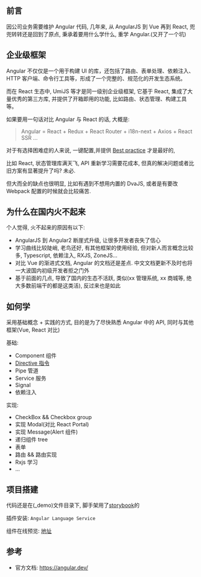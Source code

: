 ## 前言

因公司业务需要维护 Angular 代码, 几年来, 从 AngularJS 到 Vue 再到 React, 兜兜转转还是回到了原点, 秉承着要用什么学什么, 重学 Angular.(又开了一个坑)

## 企业级框架

Angular 不仅仅是一个用于构建 UI 的库，还包括了路由、表单处理、依赖注入、HTTP 客户端、命令行工具等，形成了一个完整的、规范化的开发生态系统。

而在 React 生态中, UmiJS 等才是同一级别企业级框架, 它基于 React, 集成了大量优秀的第三方库, 并提供了开箱即用的功能, 比如路由、状态管理、构建工具等。

如果要用一句话对比 Angular 与 React 的话, 大概是:

> Angular = React + Redux + React Router + i18n-next + Axios + React SSR ...

对于有选择困难症的人来说, 一键配置,并提供 [Best practice](https://angular.dev/style-guide) 才是最好的,

比如 React, 状态管理库满天飞, API 重新学习需要花成本, 但真的解决问题或者比旧方案有显著提升了吗? 未必.

但大而全的缺点也很明显, 比如有遇到不想用内置的 DvaJS, 或者是有要改 Webpack 配置的时候就会比较痛苦.

## 为什么在国内火不起来

个人觉得, 火不起来的原因有以下:

- AngularJS 到 Angular2 断崖式升级, 让很多开发者丧失了信心
- 学习曲线比较陡峭, 老鸟还好, 有其他框架的使用经验, 但对新人而言概念比较多, Typescript, 依赖注入, RXJS, ZoneJS...
- 对比 Vue 的渐进式文档, Angular 的文档还是差点. 中文文档更新不及时也将一大波国内初级开发者拒之门外
- 基于前面的几点, 导致了国内的生态不活跃, 类似(xx 管理系统, xx 商城等, 绝大多数前端干的都是这类活), 反过来也是如此

## 如何学

采用基础概念 + 实践的方式, 目的是为了尽快熟悉 Angular 中的 API, 同时与其他框架(Vue, React 对比)

基础:

- Component 组件
- [Directive 指令](./Directive指令.md)
- Pipe 管道
- Service 服务
- Signal
- 依赖注入

实现:

- CheckBox && Checkbox group
- 实现 Modal(对比 React Portal)
- 实现 Message(Alert 组件)
- 递归组件 tree
- 表单
- 路由 && 路由实现
- Rxjs 学习
- ...

## 项目搭建

代码还是在(\_demo)文件目录下, 脚手架用了[storybook](https://storybook.js.org/tutorials/intro-to-storybook/angular/en/get-started/)的

插件安装: `Angular Language Service`

组件在线预览: [地址](https://chenxiaoyao.cn/ng-ui/)

## 参考

- 官方文档: https://angular.dev/
